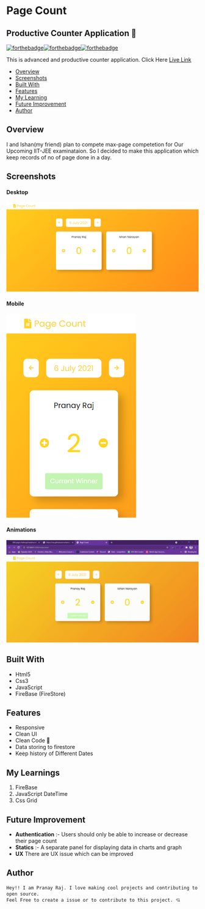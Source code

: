 # Page Count 

## Productive Counter Application 🌟

[![forthebadge](https://forthebadge.com/images/badges/uses-css.svg)](https://forthebadge.com)[![forthebadge](https://forthebadge.com/images/badges/built-with-love.svg)](https://forthebadge.com)[![forthebadge](https://forthebadge.com/images/badges/made-with-javascript.svg)](https://forthebadge.com)

This is advanced and productive counter application.
Click Here [Live Link](https://masterpranay1.github.io/Page-Count/Index.html)

- [Overview](#overview)
- [Screenshots](#screenshots)
- [Built With](#built-with)
- [Features](#features)
- [My Learning](#my-learnings)
- [Future Improvement](#future-improvement)
- [Author](#author)

## Overview

I and Ishan(my friend) plan to compete max-page competetion for Our Upcoming IIT-JEE examinataion.
So I decided to make this application which keep records of no of page done in a day.

## Screenshots

#### Desktop
![Desktop](./assets/screenshots/desktop.png)

#### Mobile
![Mobile](./assets/screenshots/mobile.png)

#### Animations
![animations](./assets/screenshots/animation.gif)

## Built With

- Html5
- Css3
- JavaScript
- FireBase (FireStore)

## Features

- Responsive
- Clean UI
- Clean Code 🧼
- Data storing to firestore
- Keep history of Different Dates

## My Learnings

1. FireBase
2. JavaScript DateTime
3. Css Grid

## Future Improvement

- <b>Authentication</b> :- Users should only be able to increase or decrease their page count
- <b>Statics</b> :- A separate panel for displaying data in charts and graph
- <b>UX</b> There are UX issue which can be improved

## Author

    Hey!! I am Pranay Raj. I love making cool projects and contributing to open source.
    Feel Free to create a issue or to contribute to this project. 💘
